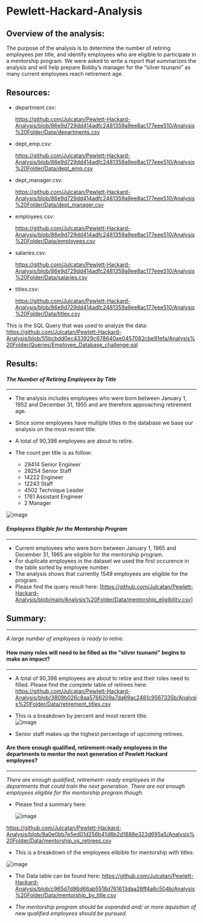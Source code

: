 # Pewlett-Hackard-Analysis

## Overview of the analysis:

The purpose of the analysis is to determine the number of retiring employees per title, and identify employees who are eligible to participate in a mentorship program. 
We were asked to write a report that summarizes the analysis and will help prepare Bobby’s manager for the “silver tsunami” as many current employees reach retirement age.


## Resources:

- department.csv:

  https://github.com/Julcatan/Pewlett-Hackard-Analysis/blob/86e9d729dd414adfc2481359a9ee8ac177eee510/Analysis%20Folder/Data/departments.csv
- dept_emp.csv:

  https://github.com/Julcatan/Pewlett-Hackard-Analysis/blob/86e9d729dd414adfc2481359a9ee8ac177eee510/Analysis%20Folder/Data/dept_emp.csv
- dept_manager.csv:

  https://github.com/Julcatan/Pewlett-Hackard-Analysis/blob/86e9d729dd414adfc2481359a9ee8ac177eee510/Analysis%20Folder/Data/dept_manager.csv
- employees.csv: 

  https://github.com/Julcatan/Pewlett-Hackard-Analysis/blob/86e9d729dd414adfc2481359a9ee8ac177eee510/Analysis%20Folder/Data/employees.csv
- salaries.csv: 

  https://github.com/Julcatan/Pewlett-Hackard-Analysis/blob/86e9d729dd414adfc2481359a9ee8ac177eee510/Analysis%20Folder/Data/salaries.csv
- titles.csv: 

  https://github.com/Julcatan/Pewlett-Hackard-Analysis/blob/86e9d729dd414adfc2481359a9ee8ac177eee510/Analysis%20Folder/Data/titles.csv


This is the SQL Query that was used to analyze the data: https://github.com/Julcatan/Pewlett-Hackard-Analysis/blob/55bcbdd0ec433929c678640ae0457082cbe91efa/Analysis%20Folder/Queries/Employee_Database_challenge.sql

## Results: 


  ####  _The Number of Retiring Employees by Title_
  ---  
   - The analysis includes employees who were born between January 1, 1952 and December 31, 1955 and are therefore approaching retirement age.
    
   - Since some employees have multiple titles in the database we base our analysis on the most recent title.
    
   - A total of 90,398 employees are about to retire.
    
   - The count per title is as follow:
    
      - 29414	Senior Engineer
      - 28254	Senior Staff
      - 14222	Engineer
      - 12243	Staff
      - 4502	Technique Leader
      - 1761	Assistant Engineer
      - 2	    Manager

  ![image](https://user-images.githubusercontent.com/91682586/144054023-5cad0276-5618-4376-98e7-6e3eb1699529.png)

   	  
  #### _Employees Eligible for the Mentorship Program_
  ---
   - Current employees who were born between January 1, 1965 and December 31, 1965 are eligible for the mentorship program.
   - For duplicate employees in the dataset we used the first occurence in the table sorted by employee number.
   - The analysis shows that currently 1549 employees are eligible for the program. 
   - Please find the query result here: [https://github.com/Julcatan/Pewlett-Hackard-Analysis/blob/main/Analysis%20Folder/Data/mentorship_eligibility.csv]
 

## Summary: 
---
 _A large number of employees is ready to retire._

#### How many roles will need to be filled as the "silver tsunami" begins to make an impact?
---
  - A total of 90,398 employees are about to retire and their roles need to filled.
    Please find the complete table of retirees here: 
    https://github.com/Julcatan/Pewlett-Hackard-Analysis/blob/3809b026c8aa5766209a7da69ac2481c9567335b/Analysis%20Folder/Data/retirement_titles.csv

  - This is a breakdown by percent and most recent title.	
 ![image](https://user-images.githubusercontent.com/91682586/143709971-2404a257-cfd5-40dd-8069-d4dac1838e3c.png)

  - Senior staff makes up the highest percentage of upcoming retirees.

#### Are there enough qualified, retirement-ready employees in the departments to mentor the next generation of Pewlett Hackard employees?
---
_There are enough qualified, retirement- ready employees in the departments that could train the next generation. There are  not enough employees eligible for the mentorship program though._ 
  
  - Please find a summary here: 
    
    ![image](https://user-images.githubusercontent.com/91682586/144063470-21bcfdc5-0069-4445-b2c5-209497243716.png)

   https://github.com/Julcatan/Pewlett-Hackard-Analysis/blob/8a0e0bb7e5ed01d256b41d8b2d1888e323d695a5/Analysis%20Folder/Data/mentorship_vs_retirees.csv
   
  - This is a breakdown of the employees elibible for mentorship with titles:
           
   ![image](https://user-images.githubusercontent.com/91682586/143691916-cfbadb74-4fc0-4c78-80de-cd6eaf874497.png)
  

  - The Data table can be found here:  https://github.com/Julcatan/Pewlett-Hackard-Analysis/blob/c965d7d86d66ab5518d761613daa28ff4a6c504b/Analysis%20Folder/Data/mentorship_by_title.csv
  
  - _The mentorship program should be expanded and/ or more aquisition of new qualified employees should be pursued._    
   


